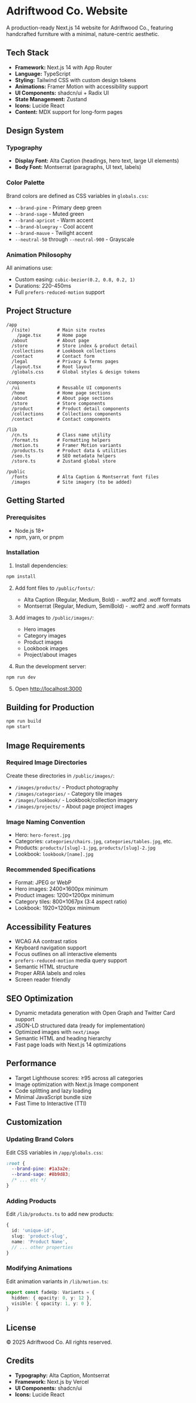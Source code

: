 # Adriftwood Co. Website

A production-ready Next.js 14 website for Adriftwood Co., featuring handcrafted furniture with a minimal, nature-centric aesthetic.

## Tech Stack

- **Framework:** Next.js 14 with App Router
- **Language:** TypeScript
- **Styling:** Tailwind CSS with custom design tokens
- **Animations:** Framer Motion with accessibility support
- **UI Components:** shadcn/ui + Radix UI
- **State Management:** Zustand
- **Icons:** Lucide React
- **Content:** MDX support for long-form pages

## Design System

### Typography
- **Display Font:** Alta Caption (headings, hero text, large UI elements)
- **Body Font:** Montserrat (paragraphs, UI text, labels)

### Color Palette
Brand colors are defined as CSS variables in `globals.css`:
- `--brand-pine` - Primary deep green
- `--brand-sage` - Muted green
- `--brand-apricot` - Warm accent
- `--brand-bluegray` - Cool accent
- `--brand-mauve` - Twilight accent
- `--neutral-50` through `--neutral-900` - Grayscale

### Animation Philosophy
All animations use:
- Custom easing: `cubic-bezier(0.2, 0.8, 0.2, 1)`
- Durations: 220-450ms
- Full `prefers-reduced-motion` support

## Project Structure

```
/app
  /(site)          # Main site routes
    /page.tsx      # Home page
  /about           # About page
  /store           # Store index & product detail
  /collections     # Lookbook collections
  /contact         # Contact form
  /legal           # Privacy & Terms pages
  /layout.tsx      # Root layout
  /globals.css     # Global styles & design tokens

/components
  /ui              # Reusable UI components
  /home            # Home page sections
  /about           # About page sections
  /store           # Store components
  /product         # Product detail components
  /collections     # Collections components
  /contact         # Contact components

/lib
  /cn.ts           # Class name utility
  /format.ts       # Formatting helpers
  /motion.ts       # Framer Motion variants
  /products.ts     # Product data & utilities
  /seo.ts          # SEO metadata helpers
  /store.ts        # Zustand global store

/public
  /fonts           # Alta Caption & Montserrat font files
  /images          # Site imagery (to be added)
```

## Getting Started

### Prerequisites
- Node.js 18+ 
- npm, yarn, or pnpm

### Installation

1. Install dependencies:
```bash
npm install
```

2. Add font files to `/public/fonts/`:
   - Alta Caption (Regular, Medium, Bold) - .woff2 and .woff formats
   - Montserrat (Regular, Medium, SemiBold) - .woff2 and .woff formats

3. Add images to `/public/images/`:
   - Hero images
   - Category images
   - Product images
   - Lookbook images
   - Project/about images

4. Run the development server:
```bash
npm run dev
```

5. Open [http://localhost:3000](http://localhost:3000)

## Building for Production

```bash
npm run build
npm start
```

## Image Requirements

### Required Image Directories
Create these directories in `/public/images/`:
- `/images/products/` - Product photography
- `/images/categories/` - Category tile images
- `/images/lookbook/` - Lookbook/collection imagery
- `/images/projects/` - About page project images

### Image Naming Convention
- Hero: `hero-forest.jpg`
- Categories: `categories/chairs.jpg`, `categories/tables.jpg`, etc.
- Products: `products/[slug]-1.jpg`, `products/[slug]-2.jpg`
- Lookbook: `lookbook/[name].jpg`

### Recommended Specifications
- Format: JPEG or WebP
- Hero images: 2400×1600px minimum
- Product images: 1200×1200px minimum
- Category tiles: 800×1067px (3:4 aspect ratio)
- Lookbook: 1920×1200px minimum

## Accessibility Features

- WCAG AA contrast ratios
- Keyboard navigation support
- Focus outlines on all interactive elements
- `prefers-reduced-motion` media query support
- Semantic HTML structure
- Proper ARIA labels and roles
- Screen reader friendly

## SEO Optimization

- Dynamic metadata generation with Open Graph and Twitter Card support
- JSON-LD structured data (ready for implementation)
- Optimized images with `next/image`
- Semantic HTML and heading hierarchy
- Fast page loads with Next.js 14 optimizations

## Performance

- Target Lighthouse scores: ≥95 across all categories
- Image optimization with Next.js Image component
- Code splitting and lazy loading
- Minimal JavaScript bundle size
- Fast Time to Interactive (TTI)

## Customization

### Updating Brand Colors
Edit CSS variables in `/app/globals.css`:
```css
:root {
  --brand-pine: #1a3a2e;
  --brand-sage: #8b9d83;
  /* ... etc */
}
```

### Adding Products
Edit `/lib/products.ts` to add new products:
```typescript
{
  id: 'unique-id',
  slug: 'product-slug',
  name: 'Product Name',
  // ... other properties
}
```

### Modifying Animations
Edit animation variants in `/lib/motion.ts`:
```typescript
export const fadeUp: Variants = {
  hidden: { opacity: 0, y: 12 },
  visible: { opacity: 1, y: 0 },
}
```

## License

© 2025 Adriftwood Co. All rights reserved.

## Credits

- **Typography:** Alta Caption, Montserrat
- **Framework:** Next.js by Vercel
- **UI Components:** shadcn/ui
- **Icons:** Lucide React
